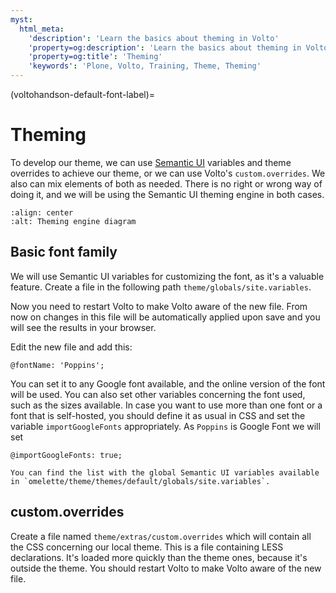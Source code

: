 ```yaml
---
myst:
  html_meta:
    'description': 'Learn the basics about theming in Volto'
    'property=og:description': 'Learn the basics about theming in Volto'
    'property=og:title': 'Theming'
    'keywords': 'Plone, Volto, Training, Theme, Theming'
---
```


(voltohandson-default-font-label)=

# Theming

To develop our theme, we can use [Semantic UI](https://react.semantic-ui.com/) variables and theme overrides to achieve our theme, or we can use Volto's `custom.overrides`.
We also can mix elements of both as needed.
There is no right or wrong way of doing it, and we will be using the Semantic UI theming engine in both cases.

```{image} _static/theming_engine.png
:align: center
:alt: Theming engine diagram
```

## Basic font family

We will use Semantic UI variables for customizing the font, as it's a valuable feature.
Create a file in the following path `theme/globals/site.variables`.

Now you need to restart Volto to make Volto aware of the new file. From now on changes in this file will be automatically applied upon save and you will see the results in your browser.

Edit the new file and add this:

```less
@fontName: 'Poppins';
```

You can set it to any Google font available, and the online version of the font will be used.
You can also set other variables concerning the font used, such as the sizes available.
In case you want to use more than one font or a font that is self-hosted,
you should define it as usual in CSS and set the variable `importGoogleFonts` appropriately. As `Poppins` is Google Font we will set

```less
@importGoogleFonts: true;
```

```{tip}
You can find the list with the global Semantic UI variables available in `omelette/theme/themes/default/globals/site.variables`.
```

## custom.overrides

Create a file named `theme/extras/custom.overrides` which will contain all the CSS concerning our local theme.
This is a file containing LESS declarations. It's loaded more quickly than the theme ones, because it's outside the theme.
You should restart Volto to make Volto aware of the new file.
